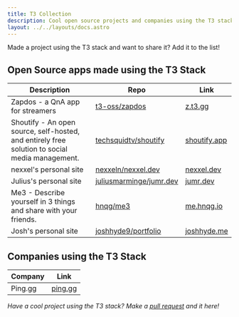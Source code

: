 ```yaml
---
title: T3 Collection
description: Cool open source projects and companies using the T3 stack
layout: ../../layouts/docs.astro
---
```


Made a project using the T3 stack and want to share it? Add it to the list!

## Open Source apps made using the T3 Stack

| Description                                                      | Repo                                                                  | Link                               |
| ---------------------------------------------------------------- | --------------------------------------------------------------------- | ---------------------------------- |
| Zapdos - a QnA app for streamers                                 | [t3-oss/zapdos](https://github.com/t3-oss/zapdos)                     | [z.t3.gg](https://z.t3.gg)         |
| Shoutify - An open source, self-hosted, and entirely free solution to social media management.                                 | [techsquidtv/shoutify](https://github.com/TechSquidTV/Shoutify)                     | [shoutify.app](https://shoutify.app)       |
| nexxel's personal site                                           | [nexxeln/nexxel.dev](https://github.com/nexxeln/nexxel.dev)           | [nexxel.dev](https://nexxel.dev)   |
| Julius's personal site                                           | [juliusmarminge/jumr.dev](https://github.com/juliusmarminge/jumr.dev) | [jumr.dev](https://jumr.dev)       |
| Me3 - Describe yourself in 3 things and share with your friends. | [hnqg/me3](https://github.com/hnqg/me3)                               | [me.hnqg.io](https://me.hnqg.io)   |
| Josh's personal site                                             | [joshhyde9/portfolio](https://github.com/JoshHyde9/portfolio)         | [joshhyde.me](https://joshhyde.me) |

## Companies using the T3 Stack

| Company | Link                       |
| ------- | -------------------------- |
| Ping.gg | [ping.gg](https://ping.gg) |

_Have a cool project using the T3 stack? Make a [pull request](https://github.com/t3-oss/create-t3-app/tree/main/www/src/pages/en/t3-collection.md) and it here!_

